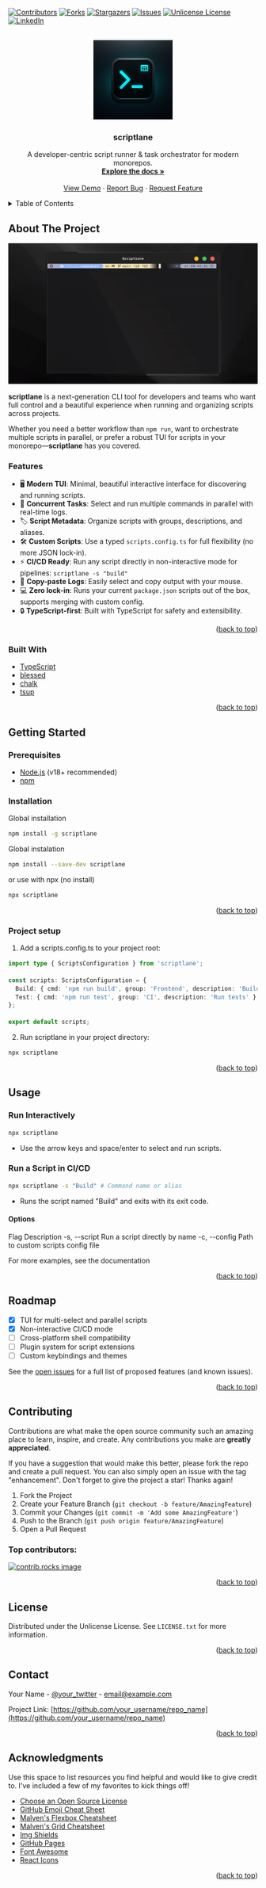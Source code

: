 <!-- Improved compatibility of back to top link: See: https://github.com/galfrevn/scriptlane/pull/73 -->

<a id="readme-top"></a>

<!--
*** Thanks for checking out the Best-README-Template. If you have a suggestion
*** that would make this better, please fork the repo and create a pull request
*** or simply open an issue with the tag "enhancement".
*** Don't forget to give the project a star!
*** Thanks again! Now go create something AMAZING! :D
-->

<!-- PROJECT SHIELDS -->
<!--
*** I'm using markdown "reference style" links for readability.
*** Reference links are enclosed in brackets [ ] instead of parentheses ( ).
*** See the bottom of this document for the declaration of the reference variables
*** for contributors-url, forks-url, etc. This is an optional, concise syntax you may use.
*** https://www.markdownguide.org/basic-syntax/#reference-style-links
-->

[![Contributors][contributors-shield]][contributors-url]
[![Forks][forks-shield]][forks-url]
[![Stargazers][stars-shield]][stars-url]
[![Issues][issues-shield]][issues-url]
[![Unlicense License][license-shield]][license-url]
[![LinkedIn][linkedin-shield]][linkedin-url]

<!-- PROJECT LOGO -->
<br />
<div align="center">
  <a href="https://github.com/galfrevn/scriptlane">
    <img src="public/scriptlane.png" alt="Logo" width="160" height="160">
  </a>

  <h3 align="center">scriptlane</h3>

  <p align="center">
    A developer-centric script runner & task orchestrator for modern monorepos.
    <br />
    <a href="https://github.com/galfrevn/scriptlane"><strong>Explore the docs »</strong></a>
    <br />
    <br />
    <a href="https://github.com/galfrevn/scriptlane">View Demo</a>
    &middot;
    <a href="https://github.com/galfrevn/scriptlane/issues/new?labels=bug&template=bug-report---.md">Report Bug</a>
    &middot;
    <a href="https://github.com/galfrevn/scriptlane/issues/new?labels=enhancement&template=feature-request---.md">Request Feature</a>
  </p>
</div>

<!-- TABLE OF CONTENTS -->
<details>
  <summary>Table of Contents</summary>
  <ol>
    <li>
      <a href="#about-the-project">About The Project</a>
      <ul>
        <li><a href="#built-with">Built With</a></li>
      </ul>
    </li>
    <li>
      <a href="#getting-started">Getting Started</a>
      <ul>
        <li><a href="#prerequisites">Prerequisites</a></li>
        <li><a href="#installation">Installation</a></li>
      </ul>
    </li>
    <li><a href="#usage">Usage</a></li>
    <li><a href="#roadmap">Roadmap</a></li>
    <li><a href="#contributing">Contributing</a></li>
    <li><a href="#license">License</a></li>
    <li><a href="#contact">Contact</a></li>
    <li><a href="#acknowledgments">Acknowledgments</a></li>
  </ol>
</details>

<!-- ABOUT THE PROJECT -->

## About The Project

[![scriptlane demo][product-screenshot]](https://github.com/galfrevn/scriptlane)

**scriptlane** is a next-generation CLI tool for developers and teams who want full control and a beautiful experience when running and organizing scripts across projects.

Whether you need a better workflow than `npm run`, want to orchestrate multiple scripts in parallel, or prefer a robust TUI for scripts in your monorepo—**scriptlane** has you covered.

### Features

- 🖥️ **Modern TUI**: Minimal, beautiful interactive interface for discovering and running scripts.
- 🏃 **Concurrent Tasks**: Select and run multiple commands in parallel with real-time logs.
- 🏷️ **Script Metadata**: Organize scripts with groups, descriptions, and aliases.
- 🛠️ **Custom Scripts**: Use a typed `scripts.config.ts` for full flexibility (no more JSON lock-in).
- ⚡ **CI/CD Ready**: Run any script directly in non-interactive mode for pipelines: `scriptlane -s "build"`
- 📝 **Copy-paste Logs**: Easily select and copy output with your mouse.
- 💻 **Zero lock-in**: Runs your current `package.json` scripts out of the box, supports merging with custom config.
- 🔒 **TypeScript-first**: Built with TypeScript for safety and extensibility.

<p align="right">(<a href="#readme-top">back to top</a>)</p>

### Built With

- [TypeScript](https://www.typescriptlang.org/)
- [blessed](https://github.com/chjj/blessed)
- [chalk](https://github.com/chalk/chalk)
- [tsup](https://tsup.egoist.dev/)

<p align="right">(<a href="#readme-top">back to top</a>)</p>

<!-- GETTING STARTED -->

## Getting Started

### Prerequisites

- [Node.js](https://nodejs.org/) (v18+ recommended)
- [npm](https://www.npmjs.com/)

### Installation

Global installation

```sh
npm install -g scriptlane
```

Global instalation

```sh
npm install --save-dev scriptlane
```

or use with npx (no install)

```sh
npx scriptlane
```

<p align="right">(<a href="#readme-top">back to top</a>)</p>

<!-- USAGE EXAMPLES -->

### Project setup

1. Add a scripts.config.ts to your project root:

```typescript
import type { ScriptsConfiguration } from 'scriptlane';

const scripts: ScriptsConfiguration = {
  Build: { cmd: 'npm run build', group: 'Frontend', description: 'Build frontend' },
  Test: { cmd: 'npm run test', group: 'CI', description: 'Run tests' },
};

export default scripts;
```

2. Run scriptlane in your project directory:

```sh
npx scriptlane
```

<p align="right">(<a href="#readme-top">back to top</a>)</p> <!-- USAGE EXAMPLES -->

## Usage

### Run Interactively

```sh
npx scriptlane
```
- Use the arrow keys and space/enter to select and run scripts.

### Run a Script in CI/CD

```sh
npx scriptlane -s "Build" # Command name or alias
```

- Runs the script named "Build" and exits with its exit code.

#### Options

Flag	Description
-s, --script	Run a script directly by name
-c, --config	Path to custom scripts config file

For more examples, see the documentation

<p align="right">(<a href="#readme-top">back to top</a>)</p> <!-- ROADMAP -->

<!-- ROADMAP -->

## Roadmap

- [x] TUI for multi-select and parallel scripts
- [x] Non-interactive CI/CD mode
- [ ] Cross-platform shell compatibility
- [ ] Plugin system for script extensions
- [ ] Custom keybindings and themes

See the [open issues](https://github.com/galfrevn/scriptlane/issues) for a full list of proposed features (and known issues).

<p align="right">(<a href="#readme-top">back to top</a>)</p>

<!-- CONTRIBUTING -->

## Contributing

Contributions are what make the open source community such an amazing place to learn, inspire, and create. Any contributions you make are **greatly appreciated**.

If you have a suggestion that would make this better, please fork the repo and create a pull request. You can also simply open an issue with the tag "enhancement".
Don't forget to give the project a star! Thanks again!

1. Fork the Project
2. Create your Feature Branch (`git checkout -b feature/AmazingFeature`)
3. Commit your Changes (`git commit -m 'Add some AmazingFeature'`)
4. Push to the Branch (`git push origin feature/AmazingFeature`)
5. Open a Pull Request

### Top contributors:

<a href="https://github.com/galfrevn/scriptlane/graphs/contributors">
  <img src="https://contrib.rocks/image?repo=galfrevn/scriptlane" alt="contrib.rocks image" />
</a>

<p align="right">(<a href="#readme-top">back to top</a>)</p>

<!-- LICENSE -->

## License

Distributed under the Unlicense License. See `LICENSE.txt` for more information.

<p align="right">(<a href="#readme-top">back to top</a>)</p>

<!-- CONTACT -->

## Contact

Your Name - [@your_twitter](https://twitter.com/your_username) - email@example.com

Project Link: [https://github.com/your_username/repo_name](https://github.com/your_username/repo_name)

<p align="right">(<a href="#readme-top">back to top</a>)</p>

<!-- ACKNOWLEDGMENTS -->

## Acknowledgments

Use this space to list resources you find helpful and would like to give credit to. I've included a few of my favorites to kick things off!

- [Choose an Open Source License](https://choosealicense.com)
- [GitHub Emoji Cheat Sheet](https://www.webpagefx.com/tools/emoji-cheat-sheet)
- [Malven's Flexbox Cheatsheet](https://flexbox.malven.co/)
- [Malven's Grid Cheatsheet](https://grid.malven.co/)
- [Img Shields](https://shields.io)
- [GitHub Pages](https://pages.github.com)
- [Font Awesome](https://fontawesome.com)
- [React Icons](https://react-icons.github.io/react-icons/search)

<p align="right">(<a href="#readme-top">back to top</a>)</p>

<!-- MARKDOWN LINKS & IMAGES -->
<!-- https://www.markdownguide.org/basic-syntax/#reference-style-links -->

[contributors-shield]: https://img.shields.io/github/contributors/galfrevn/scriptlane?style=for-the-badge
[contributors-url]: https://github.com/galfrevn/scriptlane/graphs/contributors
[forks-shield]: https://img.shields.io/github/forks/galfrevn/scriptlane?style=for-the-badge
[forks-url]: https://github.com/galfrevn/scriptlane/network/members
[stars-shield]: https://img.shields.io/github/stars/galfrevn/scriptlane?style=for-the-badge
[stars-url]: https://github.com/galfrevn/scriptlane/stargazers
[issues-shield]: https://img.shields.io/github/issues/galfrevn/scriptlane?style=for-the-badge
[issues-url]: https://github.com/galfrevn/scriptlane/issues
[license-shield]: https://img.shields.io/github/license/galfrevn/scriptlane?style=for-the-badge
[license-url]: https://github.com/galfrevn/scriptlane/blob/master/LICENSE.txt
[linkedin-shield]: https://img.shields.io/badge/-LinkedIn-black.svg?style=for-the-badge&logo=linkedin&colorB=555
[linkedin-url]: https://linkedin.com/in/galfrevn
[product-screenshot]: public/video.gif
[Next.js]: https://img.shields.io/badge/next.js-000000?style=for-the-badge&logo=nextdotjs&logoColor=white
[Next-url]: https://nextjs.org/
[React.js]: https://img.shields.io/badge/React-20232A?style=for-the-badge&logo=react&logoColor=61DAFB
[React-url]: https://reactjs.org/
[Vue.js]: https://img.shields.io/badge/Vue.js-35495E?style=for-the-badge&logo=vuedotjs&logoColor=4FC08D
[Vue-url]: https://vuejs.org/
[Angular.io]: https://img.shields.io/badge/Angular-DD0031?style=for-the-badge&logo=angular&logoColor=white
[Angular-url]: https://angular.io/
[Svelte.dev]: https://img.shields.io/badge/Svelte-4A4A55?style=for-the-badge&logo=svelte&logoColor=FF3E00
[Svelte-url]: https://svelte.dev/
[Laravel.com]: https://img.shields.io/badge/Laravel-FF2D20?style=for-the-badge&logo=laravel&logoColor=white
[Laravel-url]: https://laravel.com
[Bootstrap.com]: https://img.shields.io/badge/Bootstrap-563D7C?style=for-the-badge&logo=bootstrap&logoColor=white
[Bootstrap-url]: https://getbootstrap.com
[JQuery.com]: https://img.shields.io/badge/jQuery-0769AD?style=for-the-badge&logo=jquery&logoColor=white
[JQuery-url]: https://jquery.com
